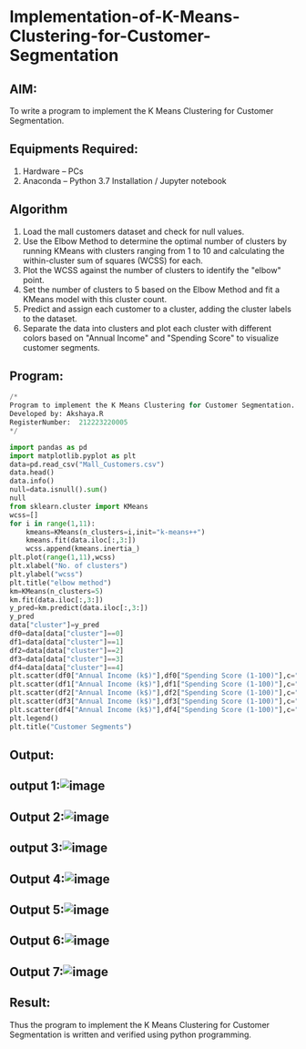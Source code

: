 # Implementation-of-K-Means-Clustering-for-Customer-Segmentation

## AIM:
To write a program to implement the K Means Clustering for Customer Segmentation.

## Equipments Required:
1. Hardware – PCs
2. Anaconda – Python 3.7 Installation / Jupyter notebook

## Algorithm
1. Load the mall customers dataset and check for null values.
2. Use the Elbow Method to determine the optimal number of clusters by running KMeans with clusters ranging from 1 to 10 and calculating the within-cluster sum of squares (WCSS) for each.
3. Plot the WCSS against the number of clusters to identify the "elbow" point.
4. Set the number of clusters to 5 based on the Elbow Method and fit a KMeans model with this cluster count.
5. Predict and assign each customer to a cluster, adding the cluster labels to the dataset.
6. Separate the data into clusters and plot each cluster with different colors based on "Annual Income" and "Spending Score" to visualize customer segments.

## Program:
```Python
/*
Program to implement the K Means Clustering for Customer Segmentation.
Developed by: Akshaya.R
RegisterNumber:  212223220005
*/

import pandas as pd
import matplotlib.pyplot as plt
data=pd.read_csv("Mall_Customers.csv")
data.head()
data.info()
null=data.isnull().sum()
null
from sklearn.cluster import KMeans
wcss=[]
for i in range(1,11):
    kmeans=KMeans(n_clusters=i,init="k-means++")
    kmeans.fit(data.iloc[:,3:])
    wcss.append(kmeans.inertia_)
plt.plot(range(1,11),wcss)
plt.xlabel("No. of clusters")
plt.ylabel("wcss")
plt.title("elbow method")
km=KMeans(n_clusters=5)
km.fit(data.iloc[:,3:])
y_pred=km.predict(data.iloc[:,3:])
y_pred
data["cluster"]=y_pred
df0=data[data["cluster"]==0]
df1=data[data["cluster"]==1]
df2=data[data["cluster"]==2]
df3=data[data["cluster"]==3]
df4=data[data["cluster"]==4]
plt.scatter(df0["Annual Income (k$)"],df0["Spending Score (1-100)"],c="red",label="cluster0")
plt.scatter(df1["Annual Income (k$)"],df1["Spending Score (1-100)"],c="black",label="cluster1")
plt.scatter(df2["Annual Income (k$)"],df2["Spending Score (1-100)"],c="blue",label="cluster2")
plt.scatter(df3["Annual Income (k$)"],df3["Spending Score (1-100)"],c="green",label="cluster3")
plt.scatter(df4["Annual Income (k$)"],df4["Spending Score (1-100)"],c="magenta",label="cluster4")
plt.legend()
plt.title("Customer Segments")
```

## Output:
## output 1:![image](https://github.com/user-attachments/assets/2d025572-26ba-4ea9-bdae-1236edea3148)

## Output 2:![image](https://github.com/user-attachments/assets/a67532c2-a563-443c-942c-fa92fdc6b72e)

## output 3:![image](https://github.com/user-attachments/assets/65de4100-2d69-48fe-9393-4779fc4303fd)
 
## Output 4:![image](https://github.com/user-attachments/assets/2a4d2f41-5891-4107-a3ce-a8f408b9cecb)

## Output 5:![image](https://github.com/user-attachments/assets/c95adcf7-7557-4b45-8fc7-d98e0d817ff9)

## Output 6:![image](https://github.com/user-attachments/assets/2e362e81-7808-422b-9f9f-41af36f134f7)

## Output 7:![image](https://github.com/user-attachments/assets/16c6361c-8be3-467f-8b92-6c69de82140f)






## Result:
Thus the program to implement the K Means Clustering for Customer Segmentation is written and verified using python programming.

